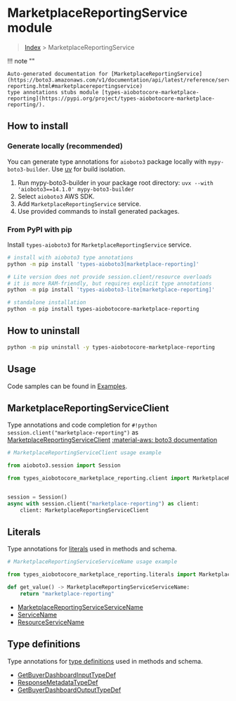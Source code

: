 # MarketplaceReportingService module

> [Index](../README.md) > MarketplaceReportingService


!!! note ""

    Auto-generated documentation for [MarketplaceReportingService](https://boto3.amazonaws.com/v1/documentation/api/latest/reference/services/marketplace-reporting.html#marketplacereportingservice)
    type annotations stubs module [types-aiobotocore-marketplace-reporting](https://pypi.org/project/types-aiobotocore-marketplace-reporting/).

## How to install

### Generate locally (recommended)

You can generate type annotations for `aioboto3` package locally with `mypy-boto3-builder`.
Use [uv](https://docs.astral.sh/uv/getting-started/installation/) for build isolation.

1. Run mypy-boto3-builder in your package root directory: `uvx --with 'aioboto3==14.1.0' mypy-boto3-builder`
1. Select `aioboto3` AWS SDK.
1. Add `MarketplaceReportingService` service.
1. Use provided commands to install generated packages.



### From PyPI with pip

Install `types-aioboto3` for `MarketplaceReportingService` service.

```bash
# install with aioboto3 type annotations
python -m pip install 'types-aioboto3[marketplace-reporting]'

# Lite version does not provide session.client/resource overloads
# it is more RAM-friendly, but requires explicit type annotations
python -m pip install 'types-aioboto3-lite[marketplace-reporting]'

# standalone installation
python -m pip install types-aiobotocore-marketplace-reporting
```



## How to uninstall

```bash
python -m pip uninstall -y types-aiobotocore-marketplace-reporting
```

## Usage

Code samples can be found in [Examples](./usage.md).

## MarketplaceReportingServiceClient

Type annotations and code completion for  `#!python session.client("marketplace-reporting")` as [MarketplaceReportingServiceClient](./client.md)
[:material-aws: boto3 documentation](https://boto3.amazonaws.com/v1/documentation/api/latest/reference/services/marketplace-reporting.html#MarketplaceReportingService.Client)

```python
# MarketplaceReportingServiceClient usage example

from aioboto3.session import Session

from types_aiobotocore_marketplace_reporting.client import MarketplaceReportingServiceClient


session = Session()
async with session.client("marketplace-reporting") as client:
    client: MarketplaceReportingServiceClient
```








## Literals

Type annotations for [literals](./literals.md) used in methods and schema.

```python
# MarketplaceReportingServiceServiceName usage example

from types_aiobotocore_marketplace_reporting.literals import MarketplaceReportingServiceServiceName

def get_value() -> MarketplaceReportingServiceServiceName:
    return "marketplace-reporting"
```

- [MarketplaceReportingServiceServiceName](./literals.md#marketplacereportingserviceservicename)
- [ServiceName](./literals.md#servicename)
- [ResourceServiceName](./literals.md#resourceservicename)




## Type definitions

Type annotations for [type definitions](./type_defs.md) used in methods and schema.

- [GetBuyerDashboardInputTypeDef](./type_defs.md#getbuyerdashboardinputtypedef)
- [ResponseMetadataTypeDef](./type_defs.md#responsemetadatatypedef)
- [GetBuyerDashboardOutputTypeDef](./type_defs.md#getbuyerdashboardoutputtypedef)

